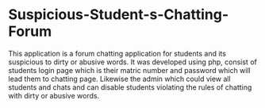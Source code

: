 # Suspicious-Student-s-Chatting-Forum
This application is a forum chatting application for students and its suspicious to dirty or abusive words. It was developed using php, consist of students login page which is their matric number and password which will lead them to chatting page. Likewise the admin which could view all students and chats and can disable students violating the rules of chatting with dirty or abusive words.
